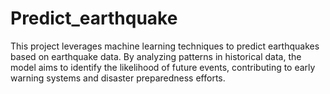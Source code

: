 # Predict_earthquake
This project leverages machine learning techniques to predict earthquakes based on earthquake data. By analyzing patterns in historical data, the model aims to identify the likelihood of future events, contributing to early warning systems and disaster preparedness efforts.

